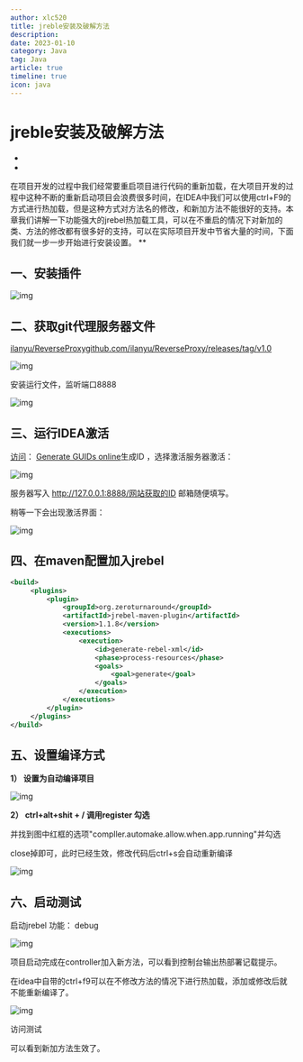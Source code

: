 ```yaml
---
author: xlc520
title: jreble安装及破解方法
description: 
date: 2023-01-10
category: Java
tag: Java
article: true
timeline: true
icon: java
---
```


# jreble安装及破解方法

*

*
在项目开发的过程中我们经常要重启项目进行代码的重新加载，在大项目开发的过程中这种不断的重新启动项目会浪费很多时间，在IDEA中我们可以使用ctrl+F9的方式进行热加载，但是这种方式对方法名的修改，和新加方法不能很好的支持。本章我们讲解一下功能强大的jrebel热加载工具，可以在不重启的情况下对新加的类、方法的修改都有很多好的支持，可以在实际项目开发中节省大量的时间，下面我们就一步一步开始进行安装设置。
**

## **一、安装插件**

![img](https://bitbucket.org/xlc520/blogasset/raw/main/images3/v2-c19397d241007d79c422291524cc08d6_r.jpg)

## **二、获取git代理服务器文件**

[ilanyu/ReverseProxygithub.com/ilanyu/ReverseProxy/releases/tag/v1.0](https://github.com/ilanyu/ReverseProxy/releases/tag/v1.0)

![img](https://bitbucket.org/xlc520/blogasset/raw/main/images3/v2-0531c01eea2c41be17b1101f67abdc99_r.jpg)

安装运行文件，监听端口8888

![img](https://bitbucket.org/xlc520/blogasset/raw/main/images3/v2-6d125df94f8e74239f5406a6058272fa_r.jpg)

## **三、运行IDEA激活**

[访问](https://www.guidgen.com/)： [Generate GUIDs online](https://www.guidgen.com/)生成ID ，选择激活服务器激活：

![img](https://bitbucket.org/xlc520/blogasset/raw/main/images3/v2-d13f9f1a60a0cd14598e76dcadf28e5e_r.jpg)

服务器写入 http://127.0.0.1:8888/网站获取的ID 邮箱随便填写。

稍等一下会出现激活界面：

![img](https://bitbucket.org/xlc520/blogasset/raw/main/images3/v2-a8ec52ff05355f905397e7e2e34bda6d_r.jpg)

## **四、在maven配置加入jrebel**

```xml
<build>
     <plugins>
         <plugin>
             <groupId>org.zeroturnaround</groupId>
             <artifactId>jrebel-maven-plugin</artifactId>
             <version>1.1.8</version>
             <executions>
                 <execution>
                     <id>generate-rebel-xml</id>
                     <phase>process-resources</phase>
                     <goals>
                         <goal>generate</goal>
                     </goals>
                 </execution>
             </executions>
         </plugin>
     </plugins>
</build>
```

## **五、设置编译方式**

**1） 设置为自动编译项目**

![img](https://bitbucket.org/xlc520/blogasset/raw/main/images3/v2-0321ff68c6fc9815509cdfb485fc9bd7_r.jpg)

**2） ctrl+alt+shit + / 调用register 勾选**

并找到图中红框的选项"compller.automake.allow.when.app.running"并勾选

close掉即可，此时已经生效，修改代码后ctrl+s会自动重新编译

![img](https://bitbucket.org/xlc520/blogasset/raw/main/images3/v2-6f704cfa339181e74bdecde476fd083c_r.jpg)

## **六、启动测试**

启动jrebel 功能： debug

![img](https://bitbucket.org/xlc520/blogasset/raw/main/images3/v2-0f04281ce71caf38d62bf491a89780d2_r.jpg)

项目启动完成在controller加入新方法，可以看到控制台输出热部署记载提示。

在idea中自带的ctrl+f9可以在不修改方法的情况下进行热加载，添加或修改后就不能重新编译了。

![img](https://bitbucket.org/xlc520/blogasset/raw/main/images3/v2-f7b5a2963397475acad2c6183cedb291_r.jpg)

访问测试

可以看到新加方法生效了。